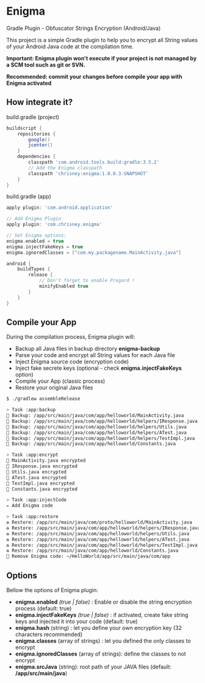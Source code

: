 # Enigma
Gradle Plugin - Obfuscator Strings Encryption (Android/Java)

This project is a simple Gradle plugin to help you to encrypt all String values of your Android Java code at the compilation time.

**Important: Enigma plugin won't execute if your project is not managed by a SCM tool such as git or SVN.**

**Recommended: commit your changes before compile your app with Enigma activated**

## How integrate it?

build.gradle (project)
```groovy
buildscript {
    repositories {
        google()
        jcenter()
    }
    dependencies {
        classpath 'com.android.tools.build:gradle:3.5.2'
        // Add the Enigma classpath
        classpath 'chrisney:enigma:1.0.0.3-SNAPSHOT'
    }
}
```

build.gradle (app)
```groovy
apply plugin: 'com.android.application'

// Add Enigma Plugin
apply plugin: 'com.chrisney.enigma'

// Set Enigma options:
enigma.enabled = true
enigma.injectFakeKeys = true
enigma.ignoredClasses = ["com.my.packagename.MainActivity.java"]

android {
    buildTypes {
        release {
            // Don't forget to enable Progard !
            minifyEnabled true
        }
    }
}
```

## Compile your App

During the compilation process, Enigma plugin will:
- Backup all Java files in backup directory **enigma-backup**
- Parse your code and encrypt all String values for each Java file
- Inject Enigma source code (encryption code)
- Inject fake secrete keys (optional - check **enigma.injectFakeKeys** option)
- Compile your App (classic process)
- Restore your original Java files

```sh
$ ./gradlew assembleRelease
```
```sh
> Task :app:backup
💾 Backup: /app/src/main/java/com/app/helloworld/MainActivity.java
💾 Backup: /app/src/main/java/com/app/helloworld/helpers/IResponse.java
💾 Backup: /app/src/main/java/com/app/helloworld/helpers/Utils.java
💾 Backup: /app/src/main/java/com/app/helloworld/helpers/ATest.java
💾 Backup: /app/src/main/java/com/app/helloworld/helpers/TestImpl.java
💾 Backup: /app/src/main/java/com/app/helloworld/Constants.java

> Task :app:encrypt
🔐 MainActivity.java encrypted
🔐 IResponse.java encrypted
🔐 Utils.java encrypted
🔐 ATest.java encrypted
🔐 TestImpl.java encrypted
🔐 Constants.java encrypted

> Task :app:injectCode
✏️ Add Enigma code

> Task :app:restore
♻️ Restore: /app/src/main/java/com/proto/helloworld/MainActivity.java
♻️ Restore: /app/src/main/java/com/app/helloworld/helpers/IResponse.java
♻️ Restore: /app/src/main/java/com/app/helloworld/helpers/Utils.java
♻️ Restore: /app/src/main/java/com/app/helloworld/helpers/ATest.java
♻️ Restore: /app/src/main/java/com/app/helloworld/helpers/TestImpl.java
♻️ Restore: /app/src/main/java/com/app/helloworld/Constants.java
🧹 Remove Enigma code: ~/HelloWorld/app/src/main/java/com/app

```

## Options

Bellow the options of Enigma plugin:

* **enigma.enabled** *(true | false)* : Enable or disable the string encryption process (default: true)
* **enigma.injectFakeKeys** *(true | false)* : if activated, create fake string keys and injected it into your code (default: true)
* **enigma.hash** (string) : let you define your own encryption key (32 characters recommended)
* **enigma.classes** (array of strings) : let you defined the only classes to encrypt
* **enigma.ignoredClasses** (array of strings): define the classes to not encrypt
* **enigma.srcJava** (string): root path of your JAVA files (default: **/app/src/main/java**)
